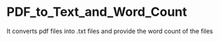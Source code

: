 # PDF_to_Text_and_Word_Count
It converts pdf files into .txt files and provide the word count of the files
